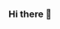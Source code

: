 ### Hi there 👋



<!--

<img src="https://github.com/tusharnankani/tusharnankani/raw/master/Assets/hello.gif" alt="hello-gif" style="max-width:100%;">

<p>&nbsp;</p>
<p><a href="https://github.com/CristiDatas/heroku_mental_gym/blob/main/api.py" title="API mental gym">API</a></p>






**CristiDatas/CristiDatas** is a ✨ _special_ ✨ repository because its `README.md` (this file) appears on your GitHub profile.

Here are some ideas to get you started:

- 🔭 I’m currently working on ...
- 🌱 I’m currently learning ...
- 👯 I’m looking to collaborate on ...
- 🤔 I’m looking for help with ...
- 💬 Ask me about ...
- 📫 How to reach me: ...
- 😄 Pronouns: ...
- ⚡ Fun fact: ...
-->

